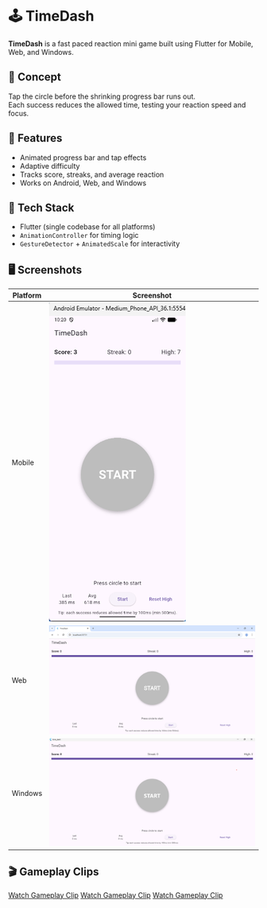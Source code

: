 # 🕹️ TimeDash

**TimeDash** is a fast paced reaction mini game built using Flutter for Mobile, Web, and Windows.

## 🎯 Concept
Tap the circle before the shrinking progress bar runs out.  
Each success reduces the allowed time, testing your reaction speed and focus.

## 🧠 Features
- Animated progress bar and tap effects  
- Adaptive difficulty  
- Tracks score, streaks, and average reaction  
- Works on Android, Web, and Windows

## 🧩 Tech Stack
- Flutter (single codebase for all platforms)  
- `AnimationController` for timing logic  
- `GestureDetector` + `AnimatedScale` for interactivity

## 🖥️ Screenshots
| Platform | Screenshot |
|-----------|-------------|
| Mobile | ![mobile](run_proofs/android.png) |
| Web | ![web](run_proofs/web(chrome).png) |
| Windows | ![windows](run_proofs/windows.png) |

## 🎬 Gameplay Clips
[Watch Gameplay Clip](run_proofs/android_clip.mp4)
[Watch Gameplay Clip](run_proofs/web(chrome)_clip.mp4)
[Watch Gameplay Clip](run_proofs/windows_clip.mp4)
